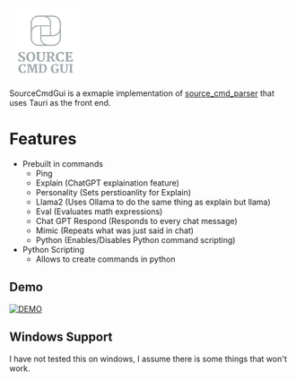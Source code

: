 ![alt text](/src-tauri/icons/128x128.png)

SourceCmdGui is a exmaple implementation of [source_cmd_parser](https://github.com/Isaac-Duarte/source_cmd_parser) that uses Tauri as the front end.

# Features
 - Prebuilt in commands
    * Ping
    * Explain (ChatGPT explaination feature)
    * Personality (Sets perstioanlity for Explain)
    * Llama2 (Uses Ollama to do the same thing as explain but llama)
    * Eval (Evaluates math expressions)
    * Chat GPT Respond (Responds to every chat message)
    * Mimic (Repeats what was just said in chat)
    * Python (Enables/Disables Python command scripting)
 - Python Scripting
    * Allows to create commands in python


## Demo
[![DEMO](http://img.youtube.com/vi/tXPQ1c23jj4/0.jpg)](https://www.youtube.com/watch?v=tXPQ1c23jj4 "SourceCmdGui Demo")


## Windows Support
I have not tested this on windows, I assume there is some things that won't work.
